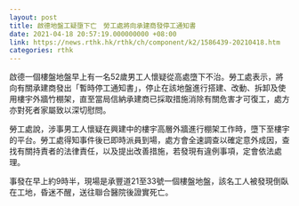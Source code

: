 ```yaml
---
layout: post
title: 啟德地盤工疑墮下亡　勞工處將向承建商發停工通知書
date: 2021-04-18 20:57:19.000000000 +08:00
link: https://news.rthk.hk/rthk/ch/component/k2/1586439-20210418.htm
categories: rthk
---
```


啟德一個樓盤地盤早上有一名52歲男工人懷疑從高處墮下不治。勞工處表示，將向有關承建商發出「暫時停工通知書」，停止在該地盤進行搭建、改動、拆卸及使用樓宇外牆竹棚架，直至當局信納承建商已採取措施消除有關危害才可復工，處方亦對死者家屬致以深切慰問。

勞工處說，涉事男工人懷疑在興建中的樓宇高層外牆進行棚架工作時，墮下至樓宇的平台。勞工處得知事件後已即時派員到場，處方會全速調查以確定意外成因，查找有關持責者的法律責任，以及提出改善措施，若發現有違例事項，定會依法處理。

事發在早上約9時半，現場是承豐道21至33號一個樓盤地盤，該名工人被發現倒臥在工地，昏迷不醒，送往聯合醫院後證實死亡。

